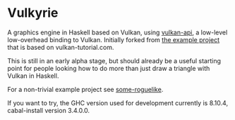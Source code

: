 # Vulkyrie
A graphics engine in Haskell based on Vulkan, using 
[vulkan-api](https://github.com/achirkin/vulkan), a low-level low-overhead binding to Vulkan.
Initially forked from 
[the example project](https://github.com/achirkin/vulkan/tree/master/vulkan-triangles) that is based on vulkan-tutorial.com.

This is still in an early alpha stage, but should already be a useful starting point for people looking how to do more than 
just draw a triangle with Vulkan in Haskell.

For a non-trivial example project see [some-roguelike](https://github.com/cjay/some-roguelike).

If you want to try, the GHC version used for development currently is 8.10.4, cabal-install version 3.4.0.0.
